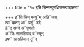 +++
title = "१० इति चिन्मन्युमध्रिजस्त्वादातमा"

+++
इ᳓ति चिन् मन्यु᳓म् अध्रि᳓जस्  
त्वा᳓दातम् आ᳓ पशुं᳓ ददे  
ã᳓द् अग्ने अ᳓पृणतो  
अ᳓त्रिः सासहियाद् द᳓स्यून्  
इषः᳓ सासहियान् नॄ᳓न्